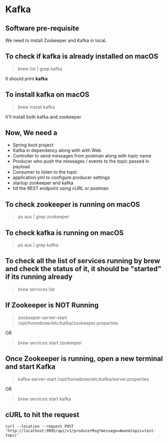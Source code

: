 # Kafka

## Software pre-requisite
We need to install Zookeeper and Kafka in local.

## To check if kafka is already installed on macOS
> brew list | grep kafka

It should print **kafka**

## To install kafka on macOS
> brew install kafka

It'll install both kafka and zookeeper 

## Now, We need a
- Spring boot project
- Kafka in dependency along with with Web
- Controller to send messages from postman along with topic name
- Producer who push the messages / events to the topic passed in payload
- Consumer to listen to the topic
- application.yml to configure producer settings
- startup zookeeper and kafka
- hit the REST endpoint using cURL or postman

## To check zookeeper is running on macOS
> ps aux | grep zookeeper

## To check kafka is running on macOS
> ps aux | grep kafka

## To check all the list of services running by brew and check the status of it, it should be "started" if its running already
> brew services list

## If Zookeeper is NOT Running
> zookeeper-server-start /opt/homebrew/etc/kafka/zookeeper.properties

OR 

> brew services start zookeeper

## Once Zookeeper is running, open a new terminal and start Kafka
> kafka-server-start /opt/homebrew/etc/kafka/server.properties

OR

> brew services start kafka


## cURL to hit the request

`curl --location --request POST 'http://localhost:9095/api/v1/producerMsg?message=Aman&topic=test-topic'`
